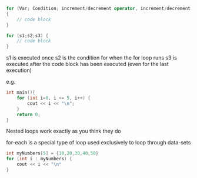 ```c++
for (Var; Condition; increment/decrement operator, increment/decrement operator)
{
	// code block
}

for (s1;s2;s3) {
	// code block
}
```

s1 is executed once
s2 is the condition for when the for loop runs
s3 is executed after the code block has been executed (even for the last execution)

e.g.
```c++
int main(){
	for (int i=0, i <= 5, i++) {
		cout << i << "\n";
	}
	return 0;
}
```

Nested loops work exactly as you think they do

for-each is a special type of loop used exclusively to loop through data-sets
```c++
int myNumbers[5] = {10,20,30,40,50}
for (int i : myNumbers) {
	cout << i << "\n"
}
```